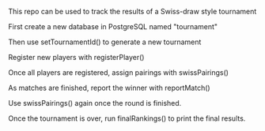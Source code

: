 This repo can be used to track the results of a Swiss-draw style tournament

First create a new database in PostgreSQL named "tournament"

Then use setTournamentId() to generate a new tournament

Register new players with registerPlayer()

Once all players are registered, assign pairings with swissPairings()

As matches are finished, report the winner with reportMatch()

Use swissPairings() again once the round is finished.

Once the tournament is over, run finalRankings() to print the final results.
